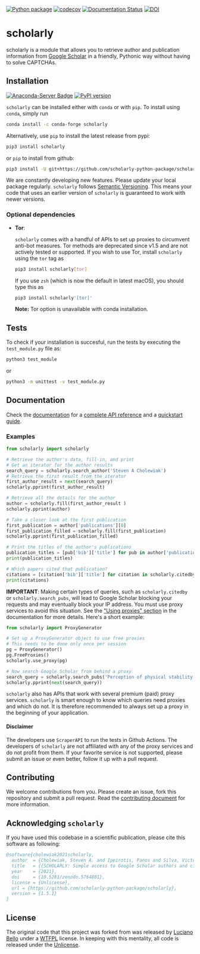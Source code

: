 [![Python package](https://github.com/scholarly-python-package/scholarly/workflows/Python%20package/badge.svg?branch=main)](https://github.com/scholarly-python-package/scholarly/actions?query=branch%3Amain)
[![codecov](https://codecov.io/gh/scholarly-python-package/scholarly/branch/main/graph/badge.svg?token=0svtI9yVSQ)](https://codecov.io/gh/scholarly-python-package/scholarly)
[![Documentation Status](https://readthedocs.org/projects/scholarly/badge/?version=latest)](https://scholarly.readthedocs.io/en/latest/?badge=latest)
[![DOI](https://zenodo.org/badge/27442991.svg)](https://zenodo.org/badge/latestdoi/27442991)

# scholarly

scholarly is a module that allows you to retrieve author and publication information from [Google Scholar](https://scholar.google.com) in a friendly, Pythonic way without having to solve CAPTCHAs.

## Installation

[![Anaconda-Server Badge](https://anaconda.org/conda-forge/scholarly/badges/version.svg)](https://anaconda.org/conda-forge/scholarly)
[![PyPI version](https://badge.fury.io/py/scholarly.svg)](https://badge.fury.io/py/scholarly)

`scholarly` can be installed either with `conda` or with `pip`.
To install using `conda`, simply run
```bash
conda install -c conda-forge scholarly
```

Alternatively, use `pip` to install the latest release from pypi:

```bash
pip3 install scholarly
```

or `pip` to install from github:

```bash
pip3 install -U git+https://github.com/scholarly-python-package/scholarly.git
```

We are constantly developing new features.
Please update your local package regularly.
`scholarly` follows [Semantic Versioning](https://semver.org/).
This means your code that uses an earlier version of `scholarly` is guaranteed to work with newer versions.

### Optional dependencies

- **Tor**:

    `scholarly` comes with a handful of APIs to set up proxies to circumvent anti-bot measures.
    Tor methods are deprecated since v1.5 and are not actively tested or supported.
    If you wish to use Tor, install `scholarly` using the `tor` tag as
    ```bash
    pip3 install scholarly[tor]
    ```
    If you use `zsh` (which is now the default in latest macOS), you should type this as
    ```zsh
    pip3 install scholarly'[tor]'
    ```
    **Note:** Tor option is unavailable with conda installation.

## Tests

To check if your installation is succesful, run the tests by executing the `test_module.py` file as:

```bash
python3 test_module
```

or

```bash
python3 -m unittest -v test_module.py
```
## Documentation

Check the [documentation](https://scholarly.readthedocs.io/en/latest/?badge=latest) for a [complete API reference](https://scholarly.readthedocs.io/en/stable/scholarly.html) and a [quickstart guide](https://scholarly.readthedocs.io/en/stable/quickstart.html).

### Examples

```python
from scholarly import scholarly

# Retrieve the author's data, fill-in, and print
# Get an iterator for the author results
search_query = scholarly.search_author('Steven A Cholewiak')
# Retrieve the first result from the iterator
first_author_result = next(search_query)
scholarly.pprint(first_author_result)

# Retrieve all the details for the author
author = scholarly.fill(first_author_result )
scholarly.pprint(author)

# Take a closer look at the first publication
first_publication = author['publications'][0]
first_publication_filled = scholarly.fill(first_publication)
scholarly.pprint(first_publication_filled)

# Print the titles of the author's publications
publication_titles = [pub['bib']['title'] for pub in author['publications']]
print(publication_titles)

# Which papers cited that publication?
citations = [citation['bib']['title'] for citation in scholarly.citedby(first_publication_filled)]
print(citations)
```

**IMPORTANT**: Making certain types of queries, such as `scholarly.citedby` or `scholarly.search_pubs`, will lead to Google Scholar blocking your requests and may eventually block your IP address.
You must use proxy services to avoid this situation.
See the ["Using proxies" section](https://scholarly.readthedocs.io/en/stable/quickstart.html#using-proxies) in the documentation for more details. Here's a short example:

```python
from scholarly import ProxyGenerator

# Set up a ProxyGenerator object to use free proxies
# This needs to be done only once per session
pg = ProxyGenerator()
pg.FreeProxies()
scholarly.use_proxy(pg)

# Now search Google Scholar from behind a proxy
search_query = scholarly.search_pubs('Perception of physical stability and center of mass of 3D objects')
scholarly.pprint(next(search_query))
```

`scholarly` also has APIs that work with several premium (paid) proxy services.
`scholarly` is smart enough to know which queries need proxies and which do not.
It is therefore recommended to always set up a proxy in the beginning of your application.

#### Disclaimer

The developers use `ScraperAPI` to run the tests in Github Actions.
The developers of `scholarly` are not affiliated with any of the proxy services and do not profit from them. If your favorite service is not supported, please submit an issue or even better, follow it up with a pull request.

## Contributing

We welcome contributions from you.
Please create an issue, fork this repository and submit a pull request.
Read the [contributing document](.github/CONTRIBUTING.md) for more information.

## Acknowledging `scholarly`

If you have used this codebase in a scientific publication, please cite this software as following:

```bibtex
@software{cholewiak2021scholarly,
  author  = {Cholewiak, Steven A. and Ipeirotis, Panos and Silva, Victor and Kannawadi, Arun},
  title   = {{SCHOLARLY: Simple access to Google Scholar authors and citation using Python}},
  year    = {2021},
  doi     = {10.5281/zenodo.5764801},
  license = {Unlicense},
  url = {https://github.com/scholarly-python-package/scholarly},
  version = {1.5.1}
}
```

## License

The original code that this project was forked from was released by [Luciano Bello](https://github.com/lbello/chalmers-web) under a [WTFPL](http://www.wtfpl.net/) license. In keeping with this mentality, all code is released under the [Unlicense](http://unlicense.org/).
